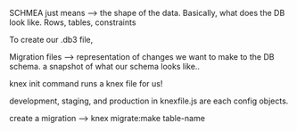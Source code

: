 SCHMEA just means --> the shape of the data. Basically, what does the DB look like. Rows, tables, constraints 

To create our .db3 file, 

Migration files --> representation of changes we want to make to the DB schema. a snapshot of what our schema looks like.. 

knex init command runs a knex file for us! 

development, staging, and production in knexfile.js are each config objects. 

create a migration --> knex migrate:make table-name